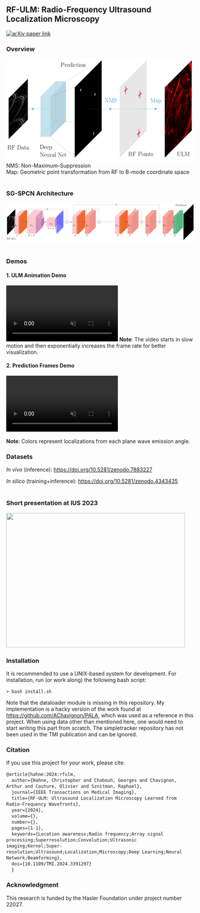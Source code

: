 ## RF-ULM: Radio-Frequency Ultrasound Localization Microscopy

[![arXiv paper link](https://img.shields.io/badge/paper-arXiv:2306.08281-red)](https://arxiv.org/pdf/2310.01545.pdf)

### Overview
<div style="background-color: white;">
<img src="https://github.com/hahnec/rf-ulm/blob/master/docs/rf-ulm_concept.svg" width="500" scale="100%">
</div>
NMS: Non-Maximum-Suppression
<br>
Map: Geometric point transformation from RF to B-mode coordinate space
<br>
<br>

### SG-SPCN Architecture
<div style="background-color: white;">
<img src="https://github.com/hahnec/rf-ulm/blob/master/docs/rf-ulm_arch.svg" width="780" scale="100%">
</div>
<br>

### Demos
#### 1. ULM Animation Demo
<video src="https://github.com/hahnec/rf-ulm/assets/33809838/e37aee11-c07f-4d9b-8672-5a9b466edd26" controls autoplay loop muted>
    Link: https://github.com/hahnec/rf-ulm/assets/33809838/e37aee11-c07f-4d9b-8672-5a9b466edd26
</video>
<b>Note</b>: The video starts in slow motion and then exponentially increases the frame rate for better visualization.
<br>

#### 2. Prediction Frames Demo
<video src="https://github.com/hahnec/rf-ulm/assets/33809838/4f4002bb-01e1-405f-aa56-e3c6b7a3b654" controls autoplay loop muted>
    Link: https://github.com/hahnec/rf-ulm/assets/33809838/4f4002bb-01e1-405f-aa56-e3c6b7a3b654
</video>

<b>Note</b>: Colors represent localizations from each plane wave emission angle.

### Datasets

*In vivo* (inference): https://doi.org/10.5281/zenodo.7883227

*In silico* (training+inference): https://doi.org/10.5281/zenodo.4343435
<br>
<br>

### Short presentation at IUS 2023

[<img src="https://img.youtube.com/vi/eJJXnXay-fU/hqdefault.jpg" width="480" height="360"
/>](https://www.youtube.com/embed/eJJXnXay-fU)

### Installation

It is recommended to use a UNIX-based system for development. For installation, run (or work along) the following bash script:

```
> bash install.sh
```

Note that the dataloader module is missing in this repository. My implementation is a hacky version of the work found at https://github.com/AChavignon/PALA, which was used as a reference in this project. When using data other than mentioned here, one would need to start writing this part from scratch. The simpletracker repository has not been used in the TMI publication and can be ignored.

### Citation

If you use this project for your work, please cite:

```
@article{hahne:2024:rfulm,
  author={Hahne, Christopher and Chabouh, Georges and Chavignon, Arthur and Couture, Olivier and Sznitman, Raphael},
  journal={IEEE Transactions on Medical Imaging}, 
  title={RF-ULM: Ultrasound Localization Microscopy Learned from Radio-Frequency Wavefronts}, 
  year={2024},
  volume={},
  number={},
  pages={1-1},
  keywords={Location awareness;Radio frequency;Array signal processing;Superresolution;Convolution;Ultrasonic imaging;Kernel;Super-resolution;Ultrasound;Localization;Microscopy;Deep Learning;Neural Network;Beamforming},
  doi={10.1109/TMI.2024.3391297}
  }
```

<!--
```
@inproceedings{hahne:2023:learning,
    author = {Christopher Hahne and Georges Chabouh and Olivier Couture and Raphael Sznitman},
    title = {Learning Super-Resolution Ultrasound Localization Microscopy from Radio-Frequency Data},
    booktitle= {2023 IEEE International Ultrasonics Symposium (IUS)},
    address={},
    month={Sep},
    year={2023},
    pages={1-4},
}
```


```
@misc{rfulm:2023,
      title={RF-ULM: Deep Learning for Radio-Frequency Ultrasound Localization Microscopy}, 
      author={Christopher Hahne and Georges Chabouh and Arthur Chavignon and Olivier Couture and Raphael Sznitman},
      year={2023},
      eprint={},
      archivePrefix={arXiv},
      primaryClass={cs.CV}
}
```
-->

### Acknowledgment

This research is funded by the Hasler Foundation under project number 22027.

